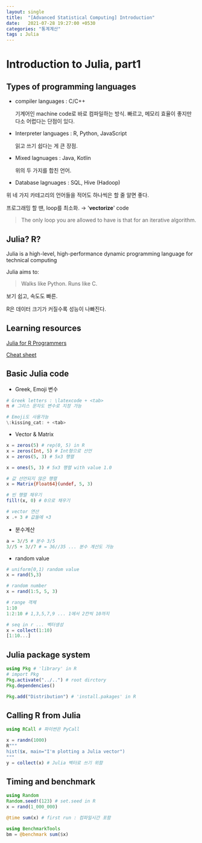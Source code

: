 ```yaml
---
layout: single
title:  "[Advanced Statistical Computing] Introduction"
date:   2021-07-28 19:27:00 +0530
categories: "통계계산"
tags : Julia
---
```


# Introduction to Julia, part1

## Types of programming languages

- compiler languages : C/C++

    기계어인 machine code로 바로 컴파일하는 방식. 빠르고, 메모리 효율이 좋지만 다소 어렵다는 단점이 있다.

- Interpreter languages : R, Python, JavaScript

    읽고 쓰기 쉽다는 게 큰 장점.

- Mixed lagnuages : Java, Kotlin

    위의 두 가지를 합친 언어. 

- Database lagnuages : SQL, Hive (Hadoop)

위 네 가지 카테고리의 언어들을 적어도 하나씩은 할 줄 알면 좋다.

프로그래밍 할 땐, loop를 최소화. → '**vectorize**' code

> The only loop you are allowed to have is that for an iterative algorithm.

## Julia? R?

Julia is a high-level, high-performance dynamic programming language for technical computing

Julia aims to:

> Walks like Python. Runs like C.

보기 쉽고, 속도도 빠른.

R은 데이터 크기가 커질수록 성능이 나빠진다. 

## Learning resources

[Julia for R Programmers](http://pages.stat.wisc.edu/~bates/JuliaForRProgrammers.pdf)

[Cheat sheet](https://juliadocs.github.io/Julia-Cheat-Sheet/)

## Basic Julia code

- Greek, Emoji 변수

```julia
# Greek letters : \latexcode + <tab>
π # 그리스 문자도 변수로 지정 가능

# Emoji도 사용가능
\:kissing_cat: + <tab>
```

- Vector & Matrix

```julia
x = zeros(5) # rep(0, 5) in R
x = zeros(Int, 5) # Int형으로 선언
x = zeros(5, 3) # 5x3 행렬

x = ones(5, 3) # 5x3 행렬 with value 1.0

# 값 선언되지 않은 행렬
x = Matrix{Float64}(undef, 5, 3)

# 빈 행렬 채우기
fill!(x, 0) # 0으로 채우기

# vector 연산
x .+ 3 # 값들에 +3
```

- 분수계산

```julia
a = 3//5 # 분수 3/5
3//5 + 3//7 # = 36//35 ... 분수 계산도 가능
```

- random value

```julia
# uniform[0,1) random value
x = rand(5,3)

# random number
x = rand(1:5, 5, 3)

# range 객체
1:10
1:2:10 # 1,3,5,7,9 ... 1에서 2칸씩 10까지

# seq in r ... 벡터생성
x = collect(1:10)
[1:10...]
```

## Julia package system

```julia
using Pkg # 'library' in R 
# import Pkg
Pkg.activate("../..") # root dirctory
Pkg.dependencies()

Pkg.add("Distribution") # 'install.pakages' in R
```

## Calling R from Julia

```julia
using RCall # 파이썬은 PyCall

x = randn(1000)
R"""
hist($x, main="I'm plotting a Julia vector")
"""
y = collect(x) # Julia 벡터로 쓰기 위함
```

## Timing and benchmark

```julia
using Random
Random.seed!(123) # set.seed in R
x = rand(1_000_000)

@time sum(x) # first run : 컴파일시간 포함
```

```julia
using BenchmarkTools
bm = @benchmark sum($x)
```